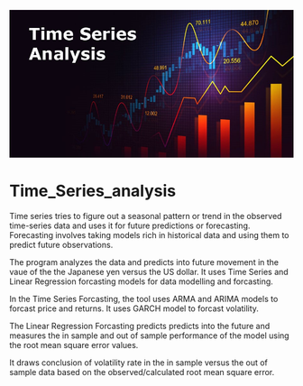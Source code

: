 ![Time_Series](https://github.com/Tijaw1/Time_Series_analysis/blob/main/Time-Series-Analysis%20(2).jpg)

# Time_Series_analysis

Time series tries to figure out a seasonal pattern or trend in the observed time-series data and uses it for future predictions or forecasting. Forecasting involves taking models rich in historical data and using them to predict future observations.

The program analyzes the data and predicts into future movement in the vaue of the the Japanese yen versus the US dollar. It uses Time Series  and Linear Regression forcasting models for data modelling and forcasting. 

In the Time Series Forcasting, the tool uses ARMA and ARIMA models to forcast price and returns. It uses GARCH model to forcast volatility. 

The Linear Regression Forcasting predicts predicts into the future and measures the in sample and out of sample performance of the model using the root mean square error values. 

It draws conclusion of volatility rate in the in sample versus the out of sample data based on the observed/calculated root mean square error. 
